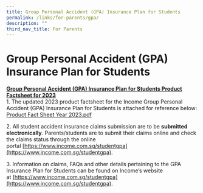 ```yaml
---
title: Group Personal Accident (GPA) Insurance Plan for Students
permalink: /links/for-parents/gpa/
description: ""
third_nav_title: For Parents
---
```

Group Personal Accident (GPA) Insurance Plan for Students
=========================================================

<b><u>Group Personal Accident (GPA) Insurance Plan for Students Product Factsheet for 2023</u></b><br>
1\. The updated 2023 product factsheet for the Income Group Personal Accident (GPA) Insurance Plan for Students is attached for reference below:<br>
[Product Fact Sheet Year 2023.pdf](/files/Product%20Fact%20Sheet%20Year%202023.pdf)

2\. All student accident insurance claims submission are to be **submitted electronically**. Parents/students are to submit their claims online and check the claims status through the online portal [https://www.income.com.sg/studentgpa](https://www.income.com.sg/studentgpa).

3\. Information on claims, FAQs and other details pertaining to the GPA Insurance Plan for Students can be found on Income’s website at [https://www.income.com.sg/studentgpa](https://www.income.com.sg/studentgpa).